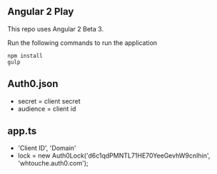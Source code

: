 ## Angular 2 Play

This repo uses Angular 2 Beta 3.

Run the following commands to run the application

    npm install
    gulp

## Auth0.json

- secret = client secret
- audience = client id

## app.ts

- 'Client ID', 'Domain'
- lock = new Auth0Lock('d6c1qdPMNTL71HE70YeeGevhW9cnIhin', 'whtouche.auth0.com');

